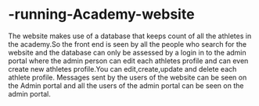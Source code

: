 # -running-Academy-website
The website makes use of a database that keeps count of all the athletes in the academy.So the front end is seen by all the people who search for 
the website and the database can only be assessed by a login in to the admin portal where the admin person can edit each athletes profile and
can even create new athletes profile.You can edit,create,update and delete each athlete profile.
Messages sent by the users of the website can be seen on the Admin portal and all the users of the admin portal can be seen on the admin portal.
